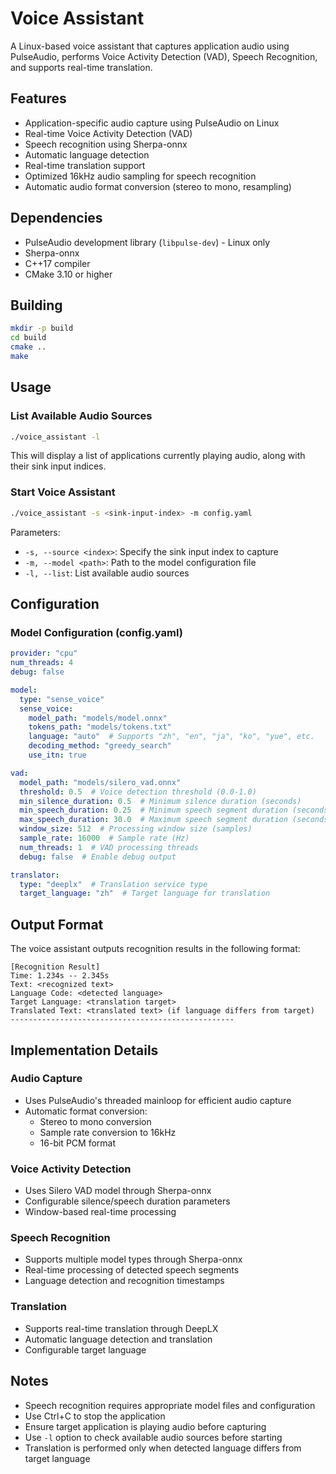 # Voice Assistant

A Linux-based voice assistant that captures application audio using PulseAudio, performs Voice Activity Detection (VAD), Speech Recognition, and supports real-time translation.

## Features

- Application-specific audio capture using PulseAudio on Linux
- Real-time Voice Activity Detection (VAD)
- Speech recognition using Sherpa-onnx
- Automatic language detection
- Real-time translation support
- Optimized 16kHz audio sampling for speech recognition
- Automatic audio format conversion (stereo to mono, resampling)

## Dependencies

- PulseAudio development library (`libpulse-dev`) - Linux only
- Sherpa-onnx
- C++17 compiler
- CMake 3.10 or higher

## Building

```bash
mkdir -p build
cd build
cmake ..
make
```

## Usage

### List Available Audio Sources

```bash
./voice_assistant -l
```

This will display a list of applications currently playing audio, along with their sink input indices.

### Start Voice Assistant

```bash
./voice_assistant -s <sink-input-index> -m config.yaml
```

Parameters:
- `-s, --source <index>`: Specify the sink input index to capture
- `-m, --model <path>`: Path to the model configuration file
- `-l, --list`: List available audio sources

## Configuration

### Model Configuration (config.yaml)

```yaml
provider: "cpu"
num_threads: 4
debug: false

model:
  type: "sense_voice"
  sense_voice:
    model_path: "models/model.onnx"
    tokens_path: "models/tokens.txt"
    language: "auto"  # Supports "zh", "en", "ja", "ko", "yue", etc.
    decoding_method: "greedy_search"
    use_itn: true

vad:
  model_path: "models/silero_vad.onnx"
  threshold: 0.5  # Voice detection threshold (0.0-1.0)
  min_silence_duration: 0.5  # Minimum silence duration (seconds)
  min_speech_duration: 0.25  # Minimum speech segment duration (seconds)
  max_speech_duration: 30.0  # Maximum speech segment duration (seconds)
  window_size: 512  # Processing window size (samples)
  sample_rate: 16000  # Sample rate (Hz)
  num_threads: 1  # VAD processing threads
  debug: false  # Enable debug output

translator:
  type: "deeplx"  # Translation service type
  target_language: "zh"  # Target language for translation
```

## Output Format

The voice assistant outputs recognition results in the following format:
```
[Recognition Result]
Time: 1.234s -- 2.345s
Text: <recognized text>
Language Code: <detected language>
Target Language: <translation target>
Translated Text: <translated text> (if language differs from target)
--------------------------------------------------
```

## Implementation Details

### Audio Capture
- Uses PulseAudio's threaded mainloop for efficient audio capture
- Automatic format conversion:
  - Stereo to mono conversion
  - Sample rate conversion to 16kHz
  - 16-bit PCM format

### Voice Activity Detection
- Uses Silero VAD model through Sherpa-onnx
- Configurable silence/speech duration parameters
- Window-based real-time processing

### Speech Recognition
- Supports multiple model types through Sherpa-onnx
- Real-time processing of detected speech segments
- Language detection and recognition timestamps

### Translation
- Supports real-time translation through DeepLX
- Automatic language detection and translation
- Configurable target language

## Notes

- Speech recognition requires appropriate model files and configuration
- Use Ctrl+C to stop the application
- Ensure target application is playing audio before capturing
- Use `-l` option to check available audio sources before starting
- Translation is performed only when detected language differs from target language 